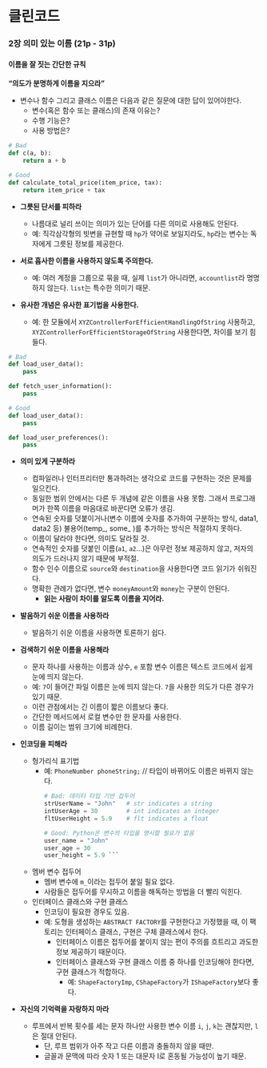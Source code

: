 # 클린코드

### 2장 의미 있는 이름 (21p - 31p)

#### 이름을 잘 짓는 간단한 규칙 
**“의도가 분명하게 이름을 지으라”**

- 변수나 함수 그리고 클래스 이름은 다음과 같은 질문에 대한 답이 있어야한다.  
  - 변수(혹은 함수 또는 클래스)의 존재 이유는?
  - 수행 기능은?
  - 사용 방법은?

```python
# Bad
def c(a, b):
    return a + b

# Good
def calculate_total_price(item_price, tax):
    return item_price + tax
```

- **그릇된 단서를 피하라**  
  - 나름대로 널리 쓰이는 의미가 있는 단어를 다른 의미로 사용해도 안된다.  
  - 예: 직각삼각형의 빗변을 규현할 때 `hp`가 약어로 보일지라도, `hp`라는 변수는 독자에게 그릇된 정보를 제공한다.

- **서로 흡사한 이름을 사용하지 않도록 주의한다.**  
  - 예: 여러 계정을 그룹으로 묶을 때, 실제 `list`가 아니라면, `accountlist`라 명명하지 않는다. `list`는 특수한 의미기 때문.

- **유사한 개념은 유사한 표기법을 사용한다.**  
  - 예: 한 모듈에서 `XYZControllerForEfficientHandlingOfString` 사용하고, `XYZControllerForEfficientStorageOfString` 사용한다면, 차이를 보기 힘들다.

```python
# Bad
def load_user_data():
    pass

def fetch_user_information():
    pass

# Good
def load_user_data():
    pass

def load_user_preferences():
    pass

```

- **의미 있게 구분하라**  
  - 컴파일러나 인터프리터만 통과하려는 생각으로 코드를 구현하는 것은 문제를 일으킨다.
  - 동일한 범위 안에서는 다른 두 개념에 같은 이름을 사용 못함. 그래서 프로그래머가 한쪽 이름을 마음대로 바꾼다면 오류가 생김.
  - 연속된 숫자를 덧붙이거나(변수 이름에 숫자를 추가하여 구분하는 방식, data1, data2 등) 불용어(temp_, some_ )를 추가하는 방식은 적절하지 못하다.
  - 이름이 달라야 한다면, 의미도 달라질 것.
  - 연속적인 숫자를 덧붙인 이름(`a1`, `a2`…)은 아무런 정보 제공하지 않고, 저자의 의도가 드러나지 않기 때문에 부적절.
  - 함수 인수 이름으로 `source`와 `destination`을 사용한다면 코드 읽기가 쉬워진다.
  - 명확한 관례가 없다면, 변수 `moneyAmount`와 `money`는 구분이 안된다.  
    - **읽는 사람이 차이를 알도록 이름을 지어라.**

- **발음하기 쉬운 이름을 사용하라**  
  - 발음하기 쉬운 이름을 사용하면 토론하기 쉽다.

- **검색하기 쉬운 이름을 사용해라**  
  - 문자 하나를 사용하는 이름과 상수, `e` 포함 변수 이름은 텍스트 코드에서 쉽게 눈에 띄지 않는다.
  - 예: `7`이 들어간 파일 이름은 눈에 띄지 않는다. `7`을 사용한 의도가 다른 경우가 있기 때문.
  - 이런 관점에서는 긴 이름이 짧은 이름보다 좋다.
  - 간단한 메서드에서 로컬 변수만 한 문자를 사용한다.
  - 이름 길이는 범위 크기에 비례한다.

- **인코딩을 피해라**  
  - 헝가리식 표기법  
    - 예: `PhoneNumber phoneString;` // 타입이 바뀌어도 이름은 바뀌지 않는다.
      ```python
      # Bad: 데이터 타입 기반 접두어
      strUserName = "John"   # str indicates a string
      intUserAge = 30        # int indicates an integer
      fltUserHeight = 5.9    # flt indicates a float

      # Good: Python은 변수의 타입을 명시할 필요가 없음
      user_name = "John"
      user_age = 30
      user_height = 5.9 ```

  - 멤버 변수 접두어  
    - 멤버 변수에 `m_`이라는 접두어 붙일 필요 없다.  
    - 사람들은 접두어를 무시하고 이름을 해독하는 방법을 더 빨리 익힌다.
  - 인터페이스 클래스와 구현 클래스  
    - 인코딩이 필요한 경우도 있음.  
    - 예: 도형을 생성하는 `ABSTRACT FACTORY`를 구현한다고 가정했을 때, 이 팩토리는 인터페이스 클래스, 구현은 구체 클래스에서 한다.  
      - 인터페이스 이름은 접두어를 붙이지 않는 편이 주의를 흐트리고 과도한 정보 제공하기 때문이다.  
      - 인터페이스 클래스와 구현 클래스 이름 중 하나를 인코딩해야 한다면, 구현 클래스가 적합하다.  
        - 예: `ShapeFactoryImp`, `CShapeFactory`가 `IShapeFactory`보다 좋다.

- **자신의 기억력을 자랑하지 마라**  
  - 루프에서 반복 횟수를 세는 문자 하나만 사용한 변수 이름 `i`, `j`, `k`는 괜찮지만, `l`은 절대 안된다. 
    - 단, 루프 범위가 아주 작고 다른 이름과 충돌하지 않을 때만.
    - 글꼴과 문맥에 따라 숫자 1 또는 대문자 I로 혼동될 가능성이 높기 때문. 


